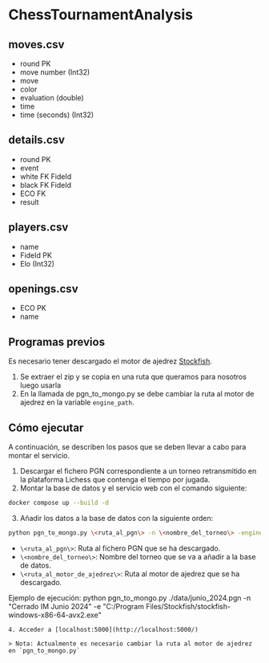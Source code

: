 # ChessTournamentAnalysis
## moves.csv
- round PK
- move number (Int32)
- move
- color
- evaluation (double)
- time
- time (seconds) (Int32)

## details.csv
- round PK
- event
- white FK FideId
- black FK FideId
- ECO FK
- result

## players.csv
- name
- FideId PK
- Elo (Int32)

## openings.csv
- ECO PK
- name

## Programas previos
Es necesario tener descargado el motor de ajedrez [Stockfish](https://stockfishchess.org/download/).

1. Se extraer el zip y se copia en una ruta que queramos para nosotros luego usarla
2. En la llamada de pgn_to_mongo.py se debe cambiar la ruta al motor de ajedrez en la variable `engine_path`.

## Cómo ejecutar
A continuación, se describen los pasos que se deben llevar a cabo para montar el servicio.
1. Descargar el fichero PGN correspondiente a un torneo retransmitido en la plataforma Lichess que contenga el tiempo por jugada.
2. Montar la base de datos y el servicio web con el comando siguiente:
```bash
docker compose up --build -d
```
3. Añadir los datos a la base de datos con la siguiente orden:
```bash
python pgn_to_mongo.py \<ruta_al_pgn\> -n \<nombre_del_torneo\> -engine_path \<ruta_al_motor_de_ajedrez\>
```
   - `\<ruta_al_pgn\>`: Ruta al fichero PGN que se ha descargado.
   - `\<nombre_del_torneo\>`: Nombre del torneo que se va a añadir a la base de datos.
   - `\<ruta_al_motor_de_ajedrez\>`: Ruta al motor de ajedrez que se ha descargado.

Ejemplo de ejecución: python pgn_to_mongo.py ./data/junio_2024.pgn -n "Cerrado IM Junio 2024" -e "C:/Program Files/Stockfish/stockfish-windows-x86-64-avx2.exe"

```
4. Acceder a [localhost:5000](http://localhost:5000/)

> Nota: Actualmente es necesario cambiar la ruta al motor de ajedrez en `pgn_to_mongo.py`
